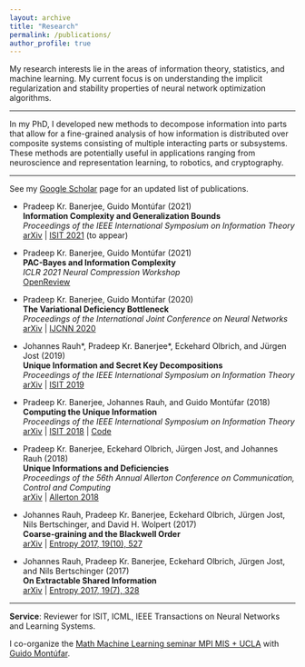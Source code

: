 ```yaml
---
layout: archive
title: "Research"
permalink: /publications/
author_profile: true
---
```


My research interests lie in the areas of information theory, statistics, and machine learning. My current focus is on understanding the implicit regularization and stability properties of neural network optimization algorithms.

---
In my PhD, I developed new methods to decompose information into parts that allow for a fine-grained analysis of how information is distributed over composite systems consisting of multiple interacting parts or subsystems. These methods are potentially useful in applications ranging from neuroscience and representation learning, to robotics, and cryptography. 

---
See my [Google Scholar](http://scholar.google.de/citations?user=cnSjMBwAAAAJ&hl=en) page for an updated list of publications.

* Pradeep Kr. Banerjee, Guido Mont&uacute;far (2021)<br />
**Information Complexity and Generalization Bounds**<br />
*Proceedings of the IEEE International Symposium on Information Theory*<br />
[arXiv](https://arxiv.org/pdf/2105.01747.pdf) | [ISIT 2021](https://2021.ieee-isit.org/) (to appear)

* Pradeep Kr. Banerjee, Guido Mont&uacute;far (2021)<br />
**PAC-Bayes and Information Complexity**<br />
*ICLR 2021 Neural Compression Workshop*<br />
[OpenReview](https://openreview.net/pdf?id=LPw-isa6Ngb)

* Pradeep Kr. Banerjee, Guido Mont&uacute;far (2020)<br />
**The Variational Deficiency Bottleneck**<br />
*Proceedings of the International Joint Conference on Neural Networks*<br />
[arXiv](https://arxiv.org/pdf/1810.11677.pdf) | [IJCNN 2020](https://ieeexplore.ieee.org/document/9206900)

* Johannes Rauh\*, Pradeep Kr. Banerjee\*, Eckehard Olbrich, and J&uuml;rgen Jost (2019)<br />
**Unique Information and Secret Key Decompositions**<br />
*Proceedings of the IEEE International Symposium on Information Theory*<br />
[arXiv](https://arxiv.org/pdf/1901.08007.pdf) | [ISIT 2019](https://ieeexplore.ieee.org/abstract/document/8849550/)

* Pradeep Kr. Banerjee, Johannes Rauh, and Guido Mont&uacute;far (2018)<br />
**Computing the Unique Information**<br />
*Proceedings of the IEEE International Symposium on Information Theory*<br />
[arXiv](https://arxiv.org/pdf/1709.07487.pdf) | [ISIT 2018](https://ieeexplore.ieee.org/abstract/document/8437757) | [Code](https://github.com/infodeco/computeUI)

* Pradeep Kr. Banerjee, Eckehard Olbrich, J&uuml;rgen Jost, and Johannes Rauh (2018)<br />
**Unique Informations and Deficiencies**<br />
*Proceedings of the 56th Annual Allerton Conference on Communication, Control and Computing*<br />
[arXiv](https://arxiv.org/pdf/1807.05103.pdf) | [Allerton 2018](https://ieeexplore.ieee.org/abstract/document/8635984)

* Johannes Rauh, Pradeep Kr. Banerjee, Eckehard Olbrich, J&uuml;rgen Jost, Nils Bertschinger, and David H. Wolpert (2017)<br />
**Coarse-graining and the Blackwell Order**<br />
[arXiv](https://arxiv.org/pdf/1701.07602.pdf) | [Entropy 2017, 19(10), 527](https://doi.org/10.3390/e19100527)

* Johannes Rauh, Pradeep Kr. Banerjee, Eckehard Olbrich, J&uuml;rgen Jost, and Nils Bertschinger (2017)<br />
**On Extractable Shared Information**<br />
[arXiv](https://arxiv.org/pdf/1701.07805.pdf) | [Entropy 2017, 19(7), 328](https://doi.org/10.3390/e19070328)

---
**Service**: Reviewer for ISIT, ICML, IEEE Transactions on Neural Networks and Learning Systems.

I co-organize the [Math Machine Learning seminar MPI MIS + UCLA](https://www.mis.mpg.de/montufar/seminars/math-ml-seminar.html) with [Guido Mont&uacute;far](https://www.math.ucla.edu/~montufar/). 




